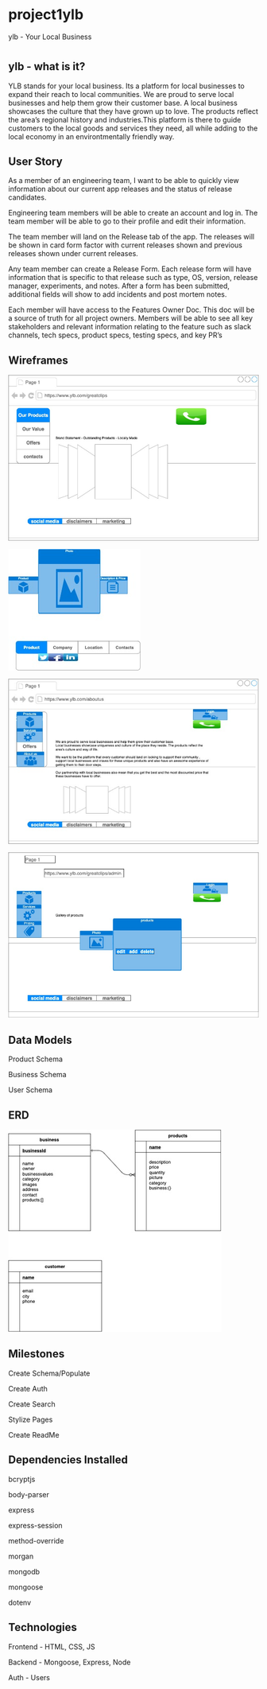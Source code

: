 # project1ylb
ylb - Your Local Business

# 

## ylb - what is it?

YLB stands for your local business. Its a platform for local businesses to expand their reach to local communities.
We are proud to serve local businesses and help them grow their customer base. A local business showcases the culture that they have grown up to love. The products reflect the area’s regional history and industries.This platform is there to guide customers to the local goods and services they need, all while adding to the local economy in an environtmentally friendly way.

## User Story

As a member of an engineering team, I want to be able to quickly view information about our current app releases and the status of release candidates.

Engineering team members will be able to create an account and log in. The team member will be able to go to their profile and edit their information.

The team member will land on the Release tab of the app. The releases will be shown in card form factor with current releases shown and previous releases shown under current releases.

Any team member can create a Release Form. Each release form will have information that is specific to that release such as type, OS, version, release manager, experiments, and notes. After a form has been submitted, additional fields will show to add incidents and post mortem notes.

Each member will have access to the Features Owner Doc. This doc will be a source of truth for all project owners. Members will be able to see all key stakeholders and relevant information relating to the feature such as slack channels, tech specs, product specs, testing specs, and key PR’s

## Wireframes

![business:show](./public/images/businessPage.jpg)

![product:show](./public/images/productShowPage.jpg)

![business:about](./public/images/staticAboutCompanyPage.jpg)

![business:admin](./public/images/businessOwnerPage.jpg)

## Data Models

Product Schema

Business Schema

User Schema

## ERD

![releaseERD](./public/images/ERD.jpg)

## Milestones

Create Schema/Populate

Create Auth

Create Search

Stylize Pages

Create ReadMe

## Dependencies Installed

bcryptjs

body-parser

express

express-session

method-override

morgan

mongodb

mongoose

dotenv

## Technologies

Frontend - HTML, CSS, JS

Backend - Mongoose, Express, Node

Auth - Users
